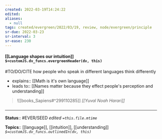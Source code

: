 ```yaml
---
created: 2022-03-19T14:24:22 
edited: 
aliases:
  - null
tags: created/evergreen/2022/03/19, review, node/evergreen/principle
sr-due: 2022-03-23
sr-interval: 3
sr-ease: 230
---
```


#### [[Language shapes our intuition]] `$=customJS.dv_funcs.evergreenHeader(dv, this)`

#TO/DO/CITE how people who speak in different languages think differently

- explains:: [[Math is it's own language]]
- leads to:: [[Names matter because they effect people's perception and understanding]]

> ![[books_Sapiens#^299110285]]
> <cite>[[Yuval Noah Harari]]</cite>

### <hr class="footnote"/>

**Status**:: #EVER/SEED 
*edited `=this.file.mtime`*

**Topics**:: [[language]], [[intuition]], [[understanding]]
*`$=customJS.dv_funcs.outlinedIn(dv, this)`*

